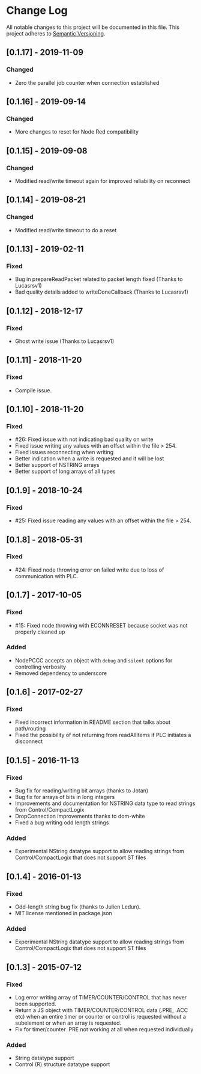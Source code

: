 # Change Log
All notable changes to this project will be documented in this file.
This project adheres to [Semantic Versioning](http://semver.org/).

## [0.1.17] - 2019-11-09
### Changed
- Zero the parallel job counter when connection established

## [0.1.16] - 2019-09-14
### Changed
- More changes to reset for Node Red compatibility

## [0.1.15] - 2019-09-08
### Changed
- Modified read/write timeout again for improved reliability on reconnect

## [0.1.14] - 2019-08-21
### Changed
- Modified read/write timeout to do a reset

## [0.1.13] - 2019-02-11
### Fixed
- Bug in prepareReadPacket related to packet length fixed (Thanks to Lucasrsv1)
- Bad quality details added to writeDoneCallback (Thanks to Lucasrsv1)

## [0.1.12] - 2018-12-17
### Fixed
- Ghost write issue (Thanks to Lucasrsv1)

## [0.1.11] - 2018-11-20
### Fixed
- Compile issue.

## [0.1.10] - 2018-11-20
### Fixed
- #26: Fixed issue with not indicating bad quality on write
- Fixed issue writing any values with an offset within the file > 254.
- Fixed issues reconnecting when writing
- Better indication when a write is requested and it will be lost
- Better support of NSTRING arrays
- Better support of long arrays of all types

## [0.1.9] - 2018-10-24
### Fixed
- #25: Fixed issue reading any values with an offset within the file > 254.

## [0.1.8] - 2018-05-31
### Fixed
- #24: Fixed node throwing error on failed write due to loss of communication with PLC.

## [0.1.7] - 2017-10-05
### Fixed
- #15: Fixed node throwing with ECONNRESET because socket was not properly cleaned up

### Added
 - NodePCCC accepts an object with `debug` and `silent` options for controlling verbosity
 - Removed dependency to underscore

## [0.1.6] - 2017-02-27
### Fixed
- Fixed incorrect information in README section that talks about path/routing
- Fixed the possibility of not returning from readAllItems if PLC initiates a disconnect

## [0.1.5] - 2016-11-13
### Fixed
- Bug fix for reading/writing bit arrays (thanks to Jotan)
- Bug fix for arrays of bits in long integers
- Improvements and documentation for NSTRING data type to read strings from Control/CompactLogix
- DropConnection improvements thanks to dom-white
- Fixed a bug writing odd length strings

### Added
- Experimental NString datatype support to allow reading strings from Control/CompactLogix that does not support ST files

## [0.1.4] - 2016-01-13
### Fixed
- Odd-length string bug fix (thanks to Julien Ledun).
- MIT license mentioned in package.json

### Added
- Experimental NString datatype support to allow reading strings from Control/CompactLogix that does not support ST files

## [0.1.3] - 2015-07-12
### Fixed
- Log error writing array of TIMER/COUNTER/CONTROL that has never been supported.
- Return a JS object with TIMER/COUNTER/CONTROL data (.PRE, .ACC etc) when an entire timer or counter or control is requested without a subelement or when an array is requested.
- Fix for timer/counter .PRE not working at all when requested individually

### Added
- String datatype support
- Control (R) structure datatype support

